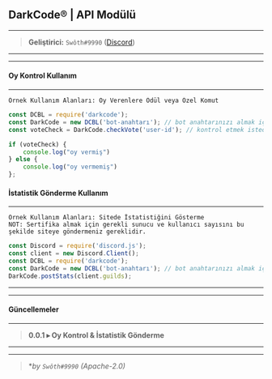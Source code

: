 ## DarkCode® | API Modülü
---
> **Geliştirici:** `Swôth#9990` ([Discord](http://discord.gg/darkcode))
---
---
#### Oy Kontrol Kullanım
---
```
Örnek Kullanım Alanları: Oy Verenlere Ödül veya Özel Komut
```
```js
const DCBL = require('darkcode');
const DarkCode = new DCBL('bot-anahtarı'); // bot anahtarınızı almak için: http://www.darklists.tk/bot/<BOTUNUZUN-IDSI>
const voteCheck = DarkCode.checkVote('user-id'); // kontrol etmek istediğiniz kişinin idsini yazınız

if (voteCheck) {
    console.log("oy vermiş")
} else {
    console.log("oy vermemiş")
};
```
#### İstatistik Gönderme Kullanım
---
```
Örnek Kullanım Alanları: Sitede İstatistiğini Gösterme
NOT: Sertifika almak için gerekli sunucu ve kullanıcı sayısını bu şekilde siteye göndermeniz gereklidir.
```
```js
const Discord = require('discord.js');
const client = new Discord.Client();
const DCBL = require('darkcode');
const DarkCode = new DCBL('bot-anahtarı'); // bot anahtarınızı almak için: http://www.predys.net/bot/<BOTUNUZUN-IDSI>
DarkCode.postStats(client.guilds);
```
---
---
#### Güncellemeler
---
> **0.0.1 ▸ Oy Kontrol & İstatistik Gönderme**
---
---
> **by `Swôth#9990` (Apache-2.0)*